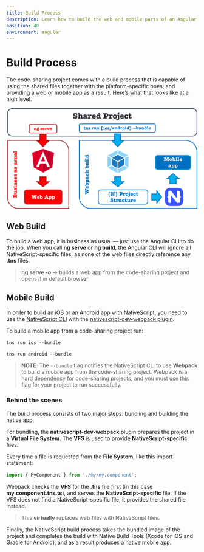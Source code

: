 ```yaml
---
title: Build Process
description: Learn how to build the web and mobile parts of an Angular and NativeScript code-sharing project and how the build process works
position: 40
environment: angular
---
```


# Build Process

The code-sharing project comes with a build process that is capable of using the shared files together with the platform-specific ones, and providing a web or mobile app as a result. Here’s what that looks like at a high level.

![build-process](./img/build-process.png?raw=true)

## Web Build

To build a web app, it is business as usual — just use the Angular CLI to do the job.
When you call **ng serve** or **ng build**, the Angular CLI will ignore all NativeScript-specific files, as none of the web files directly reference any **.tns** files.

 > **ng serve -o** -> builds a web app from the code-sharing project and opens it in default browser

<!--
For AOT builds, you may need to give TypeScript a helping hand, by adding NativeScript extensions to **tsconfig.json** exclude list.

```ts
"exclude": [
  "**/*.ns.ts",
  "**/*.tns.ts",
  "**/*.android.ts",
  "**/*.ios.ts"
]
```
-->

## Mobile Build

In order to build an iOS or an Android app with NativeScript, you need to use the [NativeScript CLI](https://www.npmjs.com/package/nativescript) with the [nativescript-dev-webpack plugin](https://www.npmjs.com/package/nativescript-dev-webpack).

To build a mobile app from a code-sharing project run:

```ios
tns run ios --bundle
```

```Android
tns run android --bundle
```

> **NOTE**: The `--bundle` flag notifies the NativeScript CLI to use **Webpack** to build a mobile app from the code-sharing project. Webpack is a hard dependency for code-sharing projects, and you must use this flag for your project to run successfully.

### Behind the scenes

The build process consists of two major steps: bundling and building the native app.

For bundling, the **nativescript-dev-webpack** plugin prepares the project in a **Virtual File System**. The **VFS** is used to provide **NativeScript-specific** files.

Every time a file is requested from the **File System**, like this import statement:

```TypeScript
import { MyComponent } from './my/my.component';
```

Webpack checks the **VFS** for the **.tns** file first (in this case **my.component.tns.ts**), and serves the **NativeScript-specific** file. If the VFS does not find a NativeScript-specific file, it provides the shared file instead.

> This **virtually** replaces web files with NativeScript files.

Finally, the NativeScript build process takes the bundled image of the project and completes the build with Native Build Tools (Xcode for iOS and Gradle for Android), and as a result produces a native mobile app.
